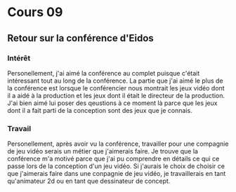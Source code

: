 # Cours 09 
## Retour sur la conférence d'Eidos

### Intérêt
Personellement, j'ai aimé la conférence au complet puisque c'était intéressant tout au long de la conférence. La partie que j'ai aimé le plus de la conférence est lorsque le conférencier nous montrait les jeux vidéo dont il a aidé à la production et les jeux dont il était le directeur de la production. J'ai bien aimé lui poser des qeustions à ce moment là parce que les jeux dont il a fait parti de la conception sont des jeux que je connais.

### Travail
Personellement, après avoir vu la conférence, travailler pour une compagnie de jeu vidéo serais un métier que j'aimerais faire. Je trouve que la conférence m'a motivé parce que j'ai pu comprendre en détails ce qui ce passe lors de la conception d'un jeu vidéo. Si j'aurais le choix de choisir ce que j'aimerais faire dans une conpagnie de jeu vidéo, je travaillerais en tant qu'animateur 2d ou en tant que dessinateur de concept.
